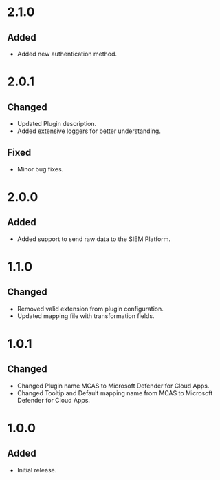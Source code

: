# 2.1.0
## Added
- Added new authentication method.

# 2.0.1
## Changed
- Updated Plugin description.
- Added extensive loggers for better understanding.
## Fixed
- Minor bug fixes.

# 2.0.0
## Added
- Added support to send raw data to the SIEM Platform.

# 1.1.0
## Changed
- Removed valid extension from plugin configuration.
- Updated mapping file with transformation fields.

# 1.0.1
## Changed
- Changed Plugin name MCAS to Microsoft Defender for Cloud Apps.
- Changed Tooltip and Default mapping name from MCAS to Microsoft Defender for Cloud Apps.

# 1.0.0
## Added
- Initial release.